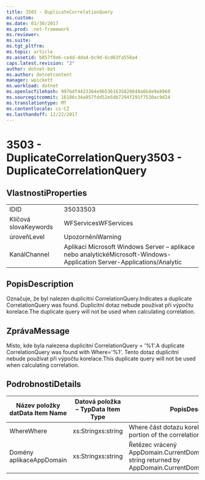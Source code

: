 ```yaml
---
title: 3503 - DuplicateCorrelationQuery
ms.custom: 
ms.date: 03/30/2017
ms.prod: .net-framework
ms.reviewer: 
ms.suite: 
ms.tgt_pltfrm: 
ms.topic: article
ms.assetid: b857f8e6-ce4d-4da4-bc9d-6cd63fa558a4
caps.latest.revision: "2"
author: dotnet-bot
ms.author: dotnetcontent
manager: wpickett
ms.workload: dotnet
ms.openlocfilehash: 997bdf4423364e9b5361635820849a6bde9e8960
ms.sourcegitcommit: 16186c34a957fdd52e5db7294f291f7530ac9d24
ms.translationtype: MT
ms.contentlocale: cs-CZ
ms.lasthandoff: 12/22/2017
---
```

# <a name="3503---duplicatecorrelationquery"></a><span data-ttu-id="3b897-102">3503 - DuplicateCorrelationQuery</span><span class="sxs-lookup"><span data-stu-id="3b897-102">3503 - DuplicateCorrelationQuery</span></span>
## <a name="properties"></a><span data-ttu-id="3b897-103">Vlastnosti</span><span class="sxs-lookup"><span data-stu-id="3b897-103">Properties</span></span>  
  
|||  
|-|-|  
|<span data-ttu-id="3b897-104">ID</span><span class="sxs-lookup"><span data-stu-id="3b897-104">ID</span></span>|<span data-ttu-id="3b897-105">3503</span><span class="sxs-lookup"><span data-stu-id="3b897-105">3503</span></span>|  
|<span data-ttu-id="3b897-106">Klíčová slova</span><span class="sxs-lookup"><span data-stu-id="3b897-106">Keywords</span></span>|<span data-ttu-id="3b897-107">WFServices</span><span class="sxs-lookup"><span data-stu-id="3b897-107">WFServices</span></span>|  
|<span data-ttu-id="3b897-108">úroveň</span><span class="sxs-lookup"><span data-stu-id="3b897-108">Level</span></span>|<span data-ttu-id="3b897-109">Upozornění</span><span class="sxs-lookup"><span data-stu-id="3b897-109">Warning</span></span>|  
|<span data-ttu-id="3b897-110">Kanál</span><span class="sxs-lookup"><span data-stu-id="3b897-110">Channel</span></span>|<span data-ttu-id="3b897-111">Aplikaci Microsoft Windows Server – aplikace nebo analytické</span><span class="sxs-lookup"><span data-stu-id="3b897-111">Microsoft-Windows-Application Server-Applications/Analytic</span></span>|  
  
## <a name="description"></a><span data-ttu-id="3b897-112">Popis</span><span class="sxs-lookup"><span data-stu-id="3b897-112">Description</span></span>  
 <span data-ttu-id="3b897-113">Označuje, že byl nalezen duplicitní CorrelationQuery.</span><span class="sxs-lookup"><span data-stu-id="3b897-113">Indicates a duplicate CorrelationQuery was found.</span></span> <span data-ttu-id="3b897-114">Duplicitní dotaz nebude používat při výpočtu korelace.</span><span class="sxs-lookup"><span data-stu-id="3b897-114">The duplicate query will not be used when calculating correlation.</span></span>  
  
## <a name="message"></a><span data-ttu-id="3b897-115">Zpráva</span><span class="sxs-lookup"><span data-stu-id="3b897-115">Message</span></span>  
 <span data-ttu-id="3b897-116">Místo, kde byla nalezena duplicitní CorrelationQuery = '%1'.</span><span class="sxs-lookup"><span data-stu-id="3b897-116">A duplicate CorrelationQuery was found with Where='%1'.</span></span> <span data-ttu-id="3b897-117">Tento dotaz duplicitní nebude používat při výpočtu korelace.</span><span class="sxs-lookup"><span data-stu-id="3b897-117">This duplicate query will not be used when calculating correlation.</span></span>  
  
## <a name="details"></a><span data-ttu-id="3b897-118">Podrobnosti</span><span class="sxs-lookup"><span data-stu-id="3b897-118">Details</span></span>  
  
|<span data-ttu-id="3b897-119">Název položky dat</span><span class="sxs-lookup"><span data-stu-id="3b897-119">Data Item Name</span></span>|<span data-ttu-id="3b897-120">Datová položka – Typ</span><span class="sxs-lookup"><span data-stu-id="3b897-120">Data Item Type</span></span>|<span data-ttu-id="3b897-121">Popis</span><span class="sxs-lookup"><span data-stu-id="3b897-121">Description</span></span>|  
|--------------------|--------------------|-----------------|  
|<span data-ttu-id="3b897-122">Where</span><span class="sxs-lookup"><span data-stu-id="3b897-122">Where</span></span>|<span data-ttu-id="3b897-123">xs:String</span><span class="sxs-lookup"><span data-stu-id="3b897-123">xs:string</span></span>|<span data-ttu-id="3b897-124">Where část dotazu korelace.</span><span class="sxs-lookup"><span data-stu-id="3b897-124">The Where portion of the correlation query.</span></span>|  
|<span data-ttu-id="3b897-125">Domény aplikace</span><span class="sxs-lookup"><span data-stu-id="3b897-125">AppDomain</span></span>|<span data-ttu-id="3b897-126">xs:String</span><span class="sxs-lookup"><span data-stu-id="3b897-126">xs:string</span></span>|<span data-ttu-id="3b897-127">Řetězec vrácený AppDomain.CurrentDomain.FriendlyName.</span><span class="sxs-lookup"><span data-stu-id="3b897-127">The string returned by AppDomain.CurrentDomain.FriendlyName.</span></span>|

